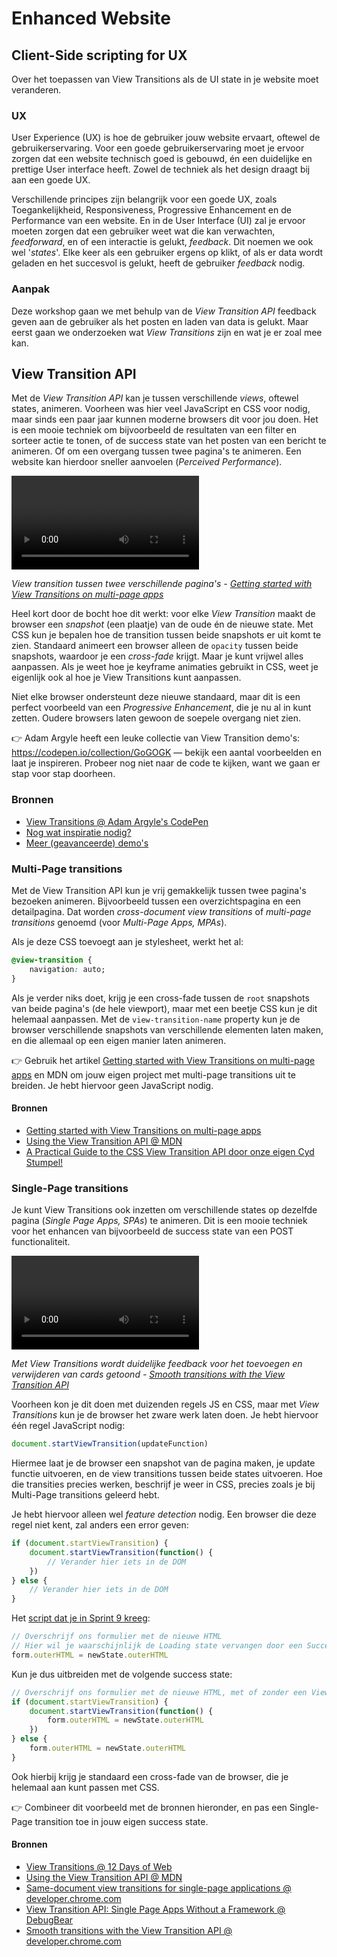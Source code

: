 # Enhanced Website

## Client-Side scripting for UX

Over het toepassen van View Transitions als de UI state in je website moet veranderen.

### UX

User Experience (UX) is hoe de gebruiker jouw website ervaart, oftewel de gebruikerservaring. Voor een goede gebruikerservaring moet je ervoor zorgen dat een website technisch goed is gebouwd, én een duidelijke en prettige User interface heeft. Zowel de techniek als het design draagt bij aan een goede UX.

Verschillende principes zijn belangrijk voor een goede UX, zoals Toegankelijkheid, Responsiveness, Progressive Enhancement en de Performance van een website. En in de User Interface (UI) zal je ervoor moeten zorgen dat een gebruiker weet wat die kan verwachten, _feedforward_, en of een interactie is gelukt, _feedback_. Dit noemen we ook wel '_states_'. Elke keer als een gebruiker ergens op klikt, of als er data wordt geladen en het succesvol is gelukt, heeft de gebruiker _feedback_ nodig.

### Aanpak

Deze workshop gaan we met behulp van de _View Transition API_ feedback geven aan de gebruiker als het posten en laden van data is gelukt. Maar eerst gaan we onderzoeken wat _View Transitions_ zijn en wat je er zoal mee kan.

## View Transition API

Met de _View Transition API_ kan je tussen verschillende _views_, oftewel states, animeren. Voorheen was hier veel JavaScript en CSS voor nodig, maar sinds een paar jaar kunnen moderne browsers dit voor jou doen.
Het is een mooie techniek om bijvoorbeeld de resultaten van een filter en sorteer actie te tonen, of de success state van het posten van een bericht te animeren. Of om een overgang tussen twee pagina's te animeren. Een website kan hierdoor sneller aanvoelen (_Perceived Performance_).

<video src="https://github.com/user-attachments/assets/e57ac40e-df8a-4c4a-9c63-84bb47076136" controls></video>

*View transition tussen twee verschillende pagina's - [Getting started with View Transitions on multi-page apps](https://daverupert.com/2023/05/getting-started-view-transitions/)*

Heel kort door de bocht hoe dit werkt: voor elke _View Transition_ maakt de browser een _snapshot_ (een plaatje) van de oude én de nieuwe state. Met CSS kun je bepalen hoe de transition tussen beide snapshots er uit komt te zien. Standaard animeert een browser alleen de `opacity` tussen beide snapshots, waardoor je een _cross-fade_ krijgt. Maar je kunt vrijwel alles aanpassen. Als je weet hoe je keyframe animaties gebruikt in CSS, weet je eigenlijk ook al hoe je View Transitions kunt aanpassen.

Niet elke browser ondersteunt deze nieuwe standaard, maar dit is een perfect voorbeeld van een _Progressive Enhancement_, die je nu al in kunt zetten. Oudere browsers laten gewoon de soepele overgang niet zien.

👉 Adam Argyle heeft een leuke collectie van View Transition demo's: https://codepen.io/collection/GoGOGK — bekijk een aantal voorbeelden en laat je inspireren. Probeer nog niet naar de code te kijken, want we gaan er stap voor stap doorheen.

### Bronnen

- [View Transitions @ Adam Argyle's CodePen](https://codepen.io/collection/GoGOGK)
- [Nog wat inspiratie nodig?](https://live-transitions.pages.dev/)
- [Meer (geavanceerde) demo's](https://view-transitions.chrome.dev/)


### Multi-Page transitions

Met de View Transition API kun je vrij gemakkelijk tussen twee pagina's bezoeken animeren. Bijvoorbeeld tussen een overzichtspagina en een detailpagina. Dat worden *cross-document view transitions* of *multi-page transitions* genoemd (voor _Multi-Page Apps, MPAs_).

Als je deze CSS toevoegt aan je stylesheet, werkt het al:

```css
@view-transition {
    navigation: auto;
}
```

Als je verder niks doet, krijg je een cross-fade tussen de `root` snapshots van beide pagina's (de hele viewport), maar met een beetje CSS kun je dit helemaal aanpassen. Met de `view-transition-name` property kun je de browser verschillende snapshots van verschillende elementen laten maken, en die allemaal op een eigen manier laten animeren.

👉 Gebruik het artikel [Getting started with View Transitions on multi-page apps](https://daverupert.com/2023/05/getting-started-view-transitions/) en MDN om jouw eigen project met multi-page transitions uit te breiden. Je hebt hiervoor geen JavaScript nodig.


#### Bronnen

- [Getting started with View Transitions on multi-page apps](https://daverupert.com/2023/05/getting-started-view-transitions/)
- [Using the View Transition API @ MDN](https://developer.mozilla.org/en-US/docs/Web/API/View_Transition_API/Using)
- [A Practical Guide to the CSS View Transition API door onze eigen Cyd Stumpel!](https://cydstumpel.nl/a-practical-guide-to-the-css-view-transition-api/)


### Single-Page transitions

Je kunt View Transitions ook inzetten om verschillende states op dezelfde pagina (_Single Page Apps, SPAs_) te animeren. Dit is een mooie techniek voor het enhancen van bijvoorbeeld de success state van een POST functionaliteit.

<video src="https://github.com/user-attachments/assets/494cb940-dc89-4e53-afcd-8c0ecd54b7f5" controls></video>

*Met View Transitions wordt duidelijke feedback voor het toevoegen en verwijderen van cards getoond - <a href="https://developer.chrome.com/docs/web-platform/view-transitions/">Smooth transitions with the View Transition API</a>*

Voorheen kon je dit doen met duizenden regels JS en CSS, maar met _View Transitions_ kun je de browser het zware werk laten doen. Je hebt hiervoor één regel JavaScript nodig:

```js
document.startViewTransition(updateFunction)
```

Hiermee laat je de browser een snapshot van de pagina maken, je update functie uitvoeren, en de view transitions tussen beide states uitvoeren. Hoe die transities precies werken, beschrijf je weer in CSS, precies zoals je bij Multi-Page transitions geleerd hebt.

Je hebt hiervoor alleen wel _feature detection_ nodig. Een browser die deze regel niet kent, zal anders een error geven:

```js
if (document.startViewTransition) {
    document.startViewTransition(function() {
        // Verander hier iets in de DOM
    })
} else {
    // Verander hier iets in de DOM
}
```

Het [script dat je in Sprint 9 kreeg](https://github.com/fdnd-task/the-web-is-for-everyone-interactive-functionality/blob/main/docs/client-side-fetch.md#client-side-fetch):

```js
// Overschrijf ons formulier met de nieuwe HTML
// Hier wil je waarschijnlijk de Loading state vervangen door een Success state
form.outerHTML = newState.outerHTML
```

Kun je dus uitbreiden met de volgende success state:

```js
// Overschrijf ons formulier met de nieuwe HTML, met of zonder een View Transition, afhankelijk van de browser
if (document.startViewTransition) {
    document.startViewTransition(function() {
        form.outerHTML = newState.outerHTML
    })
} else {
    form.outerHTML = newState.outerHTML
}
```

Ook hierbij krijg je standaard een cross-fade van de browser, die je helemaal aan kunt passen met CSS.

👉 Combineer dit voorbeeld met de bronnen hieronder, en pas een Single-Page transition toe in jouw eigen success state.


#### Bronnen

- [View Transitions @ 12 Days of Web](https://12daysofweb.dev/2023/view-transitions/)
- [Using the View Transition API @ MDN](https://developer.mozilla.org/en-US/docs/Web/API/View_Transition_API/Using)
- [Same-document view transitions for single-page applications @ developer.chrome.com](https://developer.chrome.com/docs/web-platform/view-transitions/same-document)
- [View Transition API: Single Page Apps Without a Framework @ DebugBear](https://www.debugbear.com/blog/view-transitions-spa-without-framework)
- [Smooth transitions with the View Transition API @ developer.chrome.com](https://developer.chrome.com/docs/web-platform/view-transitions/)